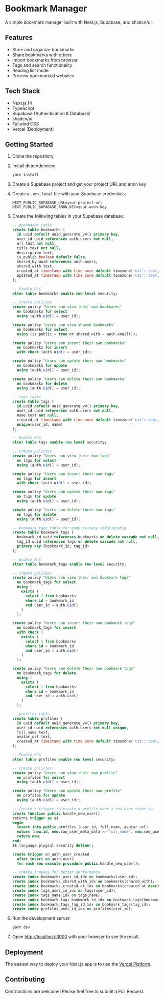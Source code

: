 # Bookmark Manager

A simple bookmark manager built with Next.js, Supabase, and shadcn/ui.

## Features

- Store and organize bookmarks
- Share bookmarks with others
- Import bookmarks from browser
- Tags and search functionality
- Reading list mode
- Preview bookmarked websites

## Tech Stack

- Next.js 14
- TypeScript
- Supabase (Authentication & Database)
- shadcn/ui
- Tailwind CSS
- Vercel (Deployment)

## Getting Started

1. Clone the repository
2. Install dependencies:
   ```bash
   yarn install
   ```

3. Create a Supabase project and get your project URL and anon key

4. Create a `.env.local` file with your Supabase credentials:
   ```
   NEXT_PUBLIC_SUPABASE_URL=your-project-url
   NEXT_PUBLIC_SUPABASE_ANON_KEY=your-anon-key
   ```

5. Create the following tables in your Supabase database:

   ```sql
   -- bookmarks table
   create table bookmarks (
     id uuid default uuid_generate_v4() primary key,
     user_id uuid references auth.users not null,
     url text not null,
     title text not null,
     description text,
     is_public boolean default false,
     shared_by uuid references auth.users,
     shared_with text,
     created_at timestamp with time zone default timezone('utc'::text, now()) not null,
     updated_at timestamp with time zone default timezone('utc'::text, now()) not null
   );

   -- Enable RLS
   alter table bookmarks enable row level security;

   -- Create policies
   create policy "Users can view their own bookmarks"
     on bookmarks for select
     using (auth.uid() = user_id);

   create policy "Users can view shared bookmarks"
     on bookmarks for select
     using (is_public = true or shared_with = auth.email());

   create policy "Users can insert their own bookmarks"
     on bookmarks for insert
     with check (auth.uid() = user_id);

   create policy "Users can update their own bookmarks"
     on bookmarks for update
     using (auth.uid() = user_id);

   create policy "Users can delete their own bookmarks"
     on bookmarks for delete
     using (auth.uid() = user_id);

   -- tags table
   create table tags (
     id uuid default uuid_generate_v4() primary key,
     user_id uuid references auth.users not null,
     name text not null,
     created_at timestamp with time zone default timezone('utc'::text, now()) not null,
     unique(user_id, name)
   );

   -- Enable RLS
   alter table tags enable row level security;

   -- Create policies
   create policy "Users can view their own tags"
     on tags for select
     using (auth.uid() = user_id);

   create policy "Users can insert their own tags"
     on tags for insert
     with check (auth.uid() = user_id);

   create policy "Users can update their own tags"
     on tags for update
     using (auth.uid() = user_id);

   create policy "Users can delete their own tags"
     on tags for delete
     using (auth.uid() = user_id);

   -- bookmark_tags table for many-to-many relationship
   create table bookmark_tags (
     bookmark_id uuid references bookmarks on delete cascade not null,
     tag_id uuid references tags on delete cascade not null,
     primary key (bookmark_id, tag_id)
   );

   -- Enable RLS
   alter table bookmark_tags enable row level security;

   -- Create policies
   create policy "Users can view their own bookmark tags"
     on bookmark_tags for select
     using (
       exists (
         select 1 from bookmarks
         where id = bookmark_id
         and user_id = auth.uid()
       )
     );

   create policy "Users can insert their own bookmark tags"
     on bookmark_tags for insert
     with check (
       exists (
         select 1 from bookmarks
         where id = bookmark_id
         and user_id = auth.uid()
       )
     );

   create policy "Users can delete their own bookmark tags"
     on bookmark_tags for delete
     using (
       exists (
         select 1 from bookmarks
         where id = bookmark_id
         and user_id = auth.uid()
       )
     );

   -- profiles table
   create table profiles (
     id uuid default uuid_generate_v4() primary key,
     user_id uuid references auth.users not null unique,
     full_name text,
     avatar_url text,
     created_at timestamp with time zone default timezone('utc'::text, now()) not null
   );

   -- Enable RLS
   alter table profiles enable row level security;

   -- Create policies
   create policy "Users can view their own profile"
     on profiles for select
     using (auth.uid() = user_id);

   create policy "Users can update their own profile"
     on profiles for update
     using (auth.uid() = user_id);

   -- Create a trigger to create a profile when a new user signs up
   create function public.handle_new_user()
   returns trigger as $$
   begin
     insert into public.profiles (user_id, full_name, avatar_url)
     values (new.id, new.raw_user_meta_data->>'full_name', new.raw_user_meta_data->>'avatar_url');
     return new;
   end;
   $$ language plpgsql security definer;

   create trigger on_auth_user_created
     after insert on auth.users
     for each row execute procedure public.handle_new_user();

   -- Create indexes for better performance
   create index bookmarks_user_id_idx on bookmarks(user_id);
   create index bookmarks_shared_with_idx on bookmarks(shared_with);
   create index bookmarks_created_at_idx on bookmarks(created_at desc);
   create index tags_user_id_idx on tags(user_id);
   create index tags_name_idx on tags(name);
   create index bookmark_tags_bookmark_id_idx on bookmark_tags(bookmark_id);
   create index bookmark_tags_tag_id_idx on bookmark_tags(tag_id);
   create index profiles_user_id_idx on profiles(user_id);
   ```

6. Run the development server:
   ```bash
   yarn dev
   ```

7. Open [http://localhost:3000](http://localhost:3000) with your browser to see the result.

## Deployment

The easiest way to deploy your Next.js app is to use the [Vercel Platform](https://vercel.com/new?utm_medium=default-template&filter=next.js&utm_source=create-next-app&utm_campaign=create-next-app-readme).

## Contributing

Contributions are welcome! Please feel free to submit a Pull Request.
